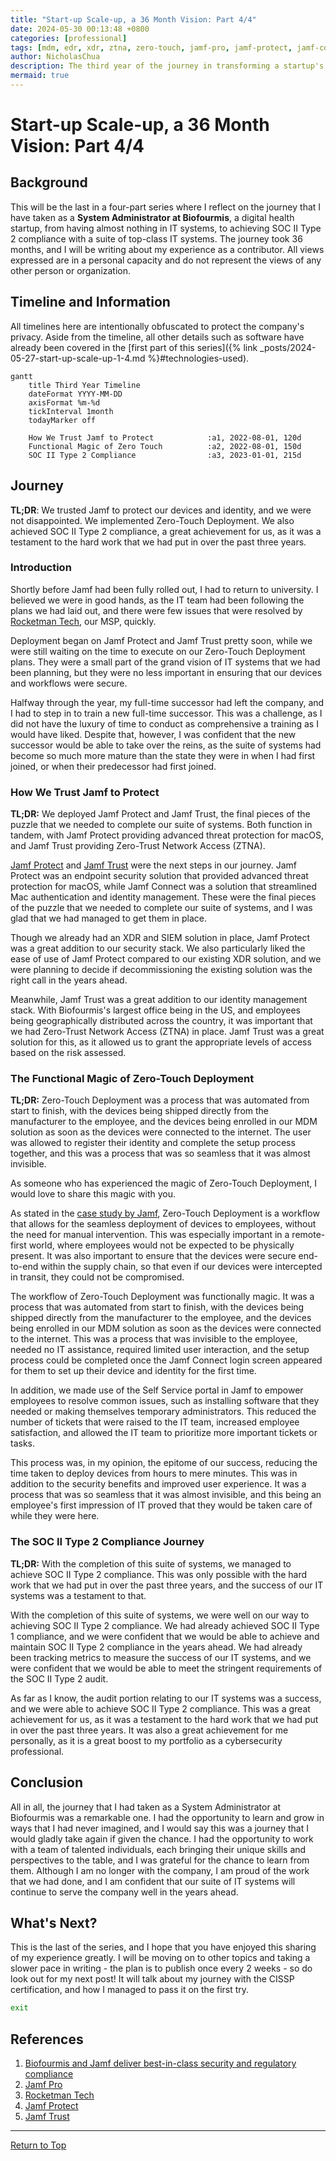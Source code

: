 ```yaml
---
title: "Start-up Scale-up, a 36 Month Vision: Part 4/4"
date: 2024-05-30 00:13:48 +0800
categories: [professional]
tags: [mdm, edr, xdr, ztna, zero-touch, jamf-pro, jamf-protect, jamf-connect]
author: NicholasChua
description: The third year of the journey in transforming a startup's IT systems from nothing to SOC II Type 2 compliance in 36 months.
mermaid: true
---
```


# Start-up Scale-up, a 36 Month Vision: Part 4/4

## Background

This will be the last in a four-part series where I reflect on the journey that I have taken as a **System Administrator at Biofourmis**, a digital health startup, from having almost nothing in IT systems, to achieving SOC II Type 2 compliance with a suite of top-class IT systems. The journey took 36 months, and I will be writing about my experience as a contributor. All views expressed are in a personal capacity and do not represent the views of any other person or organization.

## Timeline and Information

All timelines here are intentionally obfuscated to protect the company's privacy. Aside from the timeline, all other details such as software have already been covered in the [first part of this series]({% link _posts/2024-05-27-start-up-scale-up-1-4.md %}#technologies-used).

```mermaid
gantt
    title Third Year Timeline
    dateFormat YYYY-MM-DD
    axisFormat %m-%d
    tickInterval 1month
    todayMarker off

    How We Trust Jamf to Protect            :a1, 2022-08-01, 120d
    Functional Magic of Zero Touch          :a2, 2022-08-01, 150d
    SOC II Type 2 Compliance                :a3, 2023-01-01, 215d
```

## Journey

**TL;DR**: We trusted Jamf to protect our devices and identity, and we were not disappointed. We implemented Zero-Touch Deployment. We also achieved SOC II Type 2 compliance, a great achievement for us, as it was a testament to the hard work that we had put in over the past three years.

### Introduction

Shortly before Jamf had been fully rolled out, I had to return to university. I believed we were in good hands, as the IT team had been following the plans we had laid out, and there were few issues that were resolved by [Rocketman Tech][3], our MSP, quickly.

Deployment began on Jamf Protect and Jamf Trust pretty soon, while we were still waiting on the time to execute on our Zero-Touch Deployment plans. They were a small part of the grand vision of IT systems that we had been planning, but they were no less important in ensuring that our devices and workflows were secure.

Halfway through the year, my full-time successor had left the company, and I had to step in to train a new full-time successor. This was a challenge, as I did not have the luxury of time to conduct as comprehensive a training as I would have liked. Despite that, however, I was confident that the new successor would be able to take over the reins, as the suite of systems had become so much more mature than the state they were in when I had first joined, or when their predecessor had first joined.

### How We Trust Jamf to Protect

**TL;DR:** We deployed Jamf Protect and Jamf Trust, the final pieces of the puzzle that we needed to complete our suite of systems. Both function in tandem, with Jamf Protect providing advanced threat protection for macOS, and Jamf Trust providing Zero-Trust Network Access (ZTNA).

[Jamf Protect][4] and [Jamf Trust][5] were the next steps in our journey. Jamf Protect was an endpoint security solution that provided advanced threat protection for macOS, while Jamf Connect was a solution that streamlined Mac authentication and identity management. These were the final pieces of the puzzle that we needed to complete our suite of systems, and I was glad that we had managed to get them in place.

Though we already had an XDR and SIEM solution in place, Jamf Protect was a great addition to our security stack. We also particularly liked the ease of use of Jamf Protect compared to our existing XDR solution, and we were planning to decide if decommissioning the existing solution was the right call in the years ahead.

Meanwhile, Jamf Trust was a great addition to our identity management stack. With Biofourmis's largest office being in the US, and employees being geographically distributed across the country, it was important that we had Zero-Trust Network Access (ZTNA) in place. Jamf Trust was a great solution for this, as it allowed us to grant the appropriate levels of access based on the risk assessed.

### The Functional Magic of Zero-Touch Deployment

**TL;DR:** Zero-Touch Deployment was a process that was automated from start to finish, with the devices being shipped directly from the manufacturer to the employee, and the devices being enrolled in our MDM solution as soon as the devices were connected to the internet. The user was allowed to register their identity and complete the setup process together, and this was a process that was so seamless that it was almost invisible.

As someone who has experienced the magic of Zero-Touch Deployment, I would love to share this magic with you.

As stated in the [case study by Jamf][1], Zero-Touch Deployment is a workflow that allows for the seamless deployment of devices to employees, without the need for manual intervention. This was especially important in a remote-first world, where employees would not be expected to be physically present. It was also important to ensure that the devices were secure end-to-end within the supply chain, so that even if our devices were intercepted in transit, they could not be compromised.

The workflow of Zero-Touch Deployment was functionally magic. It was a process that was automated from start to finish, with the devices being shipped directly from the manufacturer to the employee, and the devices being enrolled in our MDM solution as soon as the devices were connected to the internet. This was a process that was invisible to the employee, needed no IT assistance, required limited user interaction, and the setup process could be completed once the Jamf Connect login screen appeared for them to set up their device and identity for the first time.

In addition, we made use of the Self Service portal in Jamf to empower employees to resolve common issues, such as installing software that they needed or making themselves temporary administrators. This reduced the number of tickets that were raised to the IT team, increased employee satisfaction, and allowed the IT team to prioritize more important tickets or tasks.

This process was, in my opinion, the epitome of our success, reducing the time taken to deploy devices from hours to mere minutes. This was in addition to the security benefits and improved user experience. It was a process that was so seamless that it was almost invisible, and this being an employee's first impression of IT proved that they would be taken care of while they were here.

### The SOC II Type 2 Compliance Journey

**TL;DR:** With the completion of this suite of systems, we managed to achieve SOC II Type 2 compliance. This was only possible with the hard work that we had put in over the past three years, and the success of our IT systems was a testament to that.

With the completion of this suite of systems, we were well on our way to achieving SOC II Type 2 compliance. We had already achieved SOC II Type 1 compliance, and we were confident that we would be able to achieve and maintain SOC II Type 2 compliance in the years ahead. We had already been tracking metrics to measure the success of our IT systems, and we were confident that we would be able to meet the stringent requirements of the SOC II Type 2 audit.

As far as I know, the audit portion relating to our IT systems was a success, and we were able to achieve SOC II Type 2 compliance. This was a great achievement for us, as it was a testament to the hard work that we had put in over the past three years. It was also a great achievement for me personally, as it is a great boost to my portfolio as a cybersecurity professional.

## Conclusion

All in all, the journey that I had taken as a System Administrator at Biofourmis was a remarkable one. I had the opportunity to learn and grow in ways that I had never imagined, and I would say this was a journey that I would gladly take again if given the chance. I had the opportunity to work with a team of talented individuals, each bringing their unique skills and perspectives to the table, and I was grateful for the chance to learn from them. Although I am no longer with the company, I am proud of the work that we had done, and I am confident that our suite of IT systems will continue to serve the company well in the years ahead.

## What's Next?

This is the last of the series, and I hope that you have enjoyed this sharing of my experience greatly. I will be moving on to other topics and taking a slower pace in writing - the plan is to publish once every 2 weeks - so do look out for my next post! It will talk about my journey with the CISSP certification, and how I managed to pass it on the first try.

```bash
exit
```

## References

1. [Biofourmis and Jamf deliver best-in-class security and regulatory compliance][1]
2. [Jamf Pro][2]
3. [Rocketman Tech][3]
4. [Jamf Protect][4]
5. [Jamf Trust][5]

[1]: https://www.jamf.com/resources/case-studies/biofourmis-and-jamf-deliver-best-in-class-security-and-regulatory-compliance/
[2]: https://www.jamf.com/products/jamf-pro/
[3]: https://www.rocketman.tech/
[4]: https://www.jamf.com/products/jamf-protect/
[5]: https://www.jamf.com/products/jamf-trust/

---

[Return to Top](#start-up-scale-up-a-36-month-vision-part-44)
